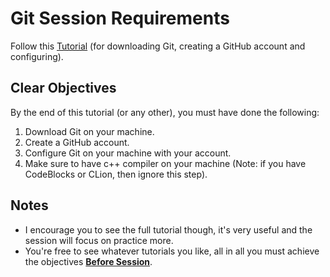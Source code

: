 # Git Session Requirements

Follow this [Tutorial](https://www.youtube.com/watch?v=fDkR0TDR9dI) (for downloading Git, creating a GitHub account and configuring).

## Clear Objectives

By the end of this tutorial (or any other), you must have done the following:

1. Download Git on your machine.
2. Create a GitHub account.
3. Configure Git on your machine with your account.
4. Make sure to have c++ compiler on your machine (Note: if you have CodeBlocks or CLion, then ignore this step).

## Notes

- I encourage you to see the full tutorial though, it's very useful and the session will focus on practice more.
- You're free to see whatever tutorials you like, all in all you must achieve the objectives <ins>**Before Session**</ins>.
